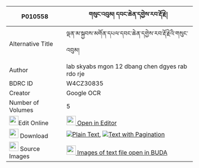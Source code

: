 |P010558|གསུང་འབུམ། དབང་ཆེན་དགྱེས་རབ་རྡོ་རྗེ། 
| --- | --- 
|Alternative Title |ལྡན་མ་སྐྱབས་མགོན་དཔལ་དབང་ཆེན་དགྱེས་རབ་རྡོ་རྗེའི་གསུང་འབུམ།
|Author| lab skyabs mgon 12 dbang chen dgyes rab rdo rje
|BDRC ID | W4CZ30835
|Creator | Google OCR
|Number of Volumes| 5
|<img width="25" src="https://img.icons8.com/color/25/000000/edit-property.png">Edit Online| [<img width="25" src="https://avatars.githubusercontent.com/u/45091458?s=200&v=4"> Open in Editor](http://editor.openpecha.org/P010558)
|<img width="25" src="https://img.icons8.com/fluent/48/000000/download-2.png"/>  Download | [![](https://img.icons8.com/color/20/000000/txt.png)Plain Text](https://github.com/Openpecha/P010558/releases/download/v1/sungbum_wangchen_gye_rab_dorje_plain_P010558.zip), [![](https://img.icons8.com/color/20/000000/txt.png)Text with Pagination](https://github.com/Openpecha/P010558/releases/download/v1/sungbum_wangchen_gye_rab_dorje_pages_P010558.zip)
|<img width="25" src="https://img.icons8.com/plasticine/100/000000/pictures-folder.png"/>  Source Images | [<img width="25" src="https://library.bdrc.io/icons/BUDA-small.svg"> Images of text file open in BUDA](https://library.bdrc.io/show/bdr:W4CZ30835)